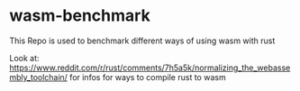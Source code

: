 # wasm-benchmark
This Repo is used to benchmark different ways of using wasm with rust

Look at: https://www.reddit.com/r/rust/comments/7h5a5k/normalizing_the_webassembly_toolchain/
for infos for ways to compile rust to wasm
